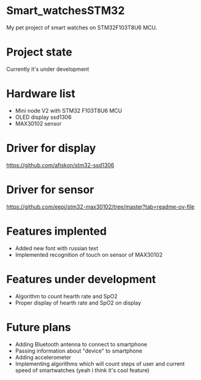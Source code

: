 # Smart_watchesSTM32
My pet project of smart watches on STM32F103T8U6 MCU.

# Project state
Currently it's under development
# Hardware list
- Mini node V2 with STM32 F103T8U6 MCU
- OLED display ssd1306
- MAX30102 sensor

# Driver for display
https://github.com/afiskon/stm32-ssd1306

# Driver for sensor
https://github.com/eepj/stm32-max30102/tree/master?tab=readme-ov-file

# Features implented
- Added new font with russian text
- Implemented recognition of touch on sensor of MAX30102

# Features under development
- Algorithm to count hearth rate and SpO2
- Proper display of hearth rate and SpO2 on display

# Future plans
- Adding Bluetooth antenna to connect to smartphone
- Passing information about "device" to smartphone
- Adding accelerometer
- Implementing algorithms which will count steps of user and current speed of smartwatches (yeah i think it's cool feature) 
